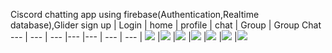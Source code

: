 Ciscord chatting app using firebase(Authentication,Realtime database),Glider
sign up | Login | home | profile | chat | Group | Group Chat 
--- | --- | --- |--- |--- | --- |  --- | 
![](https://github.com/Shimon31/My-To-Do/assets/73957684/b0057bba-9dc2-45fb-a6b6-6b1ba1145933) |![](https://github.com/Shimon31/My-To-Do/assets/73957684/979d2ab2-1dec-4d92-8d90-bc1fa6305b90) |![](https://github.com/Shimon31/My-To-Do/assets/73957684/2a62ae50-2163-4d1b-adf4-63b82d278bb2) |![](https://github.com/Shimon31/My-To-Do/assets/73957684/bb26ef61-46de-4f2c-b7bf-c8b7cf8ccda4) |![](https://github.com/Shimon31/My-To-Do/assets/73957684/25f239c7-7bf4-451e-8ed7-65a5d162d9f5) |![](https://github.com/Shimon31/My-To-Do/assets/73957684/c4091c8d-4542-4304-ba45-0fb15a1cf37c) |![](https://github.com/Shimon31/My-To-Do/assets/73957684/1c5ead91-10a1-4a74-894d-1a83c5689151) 
